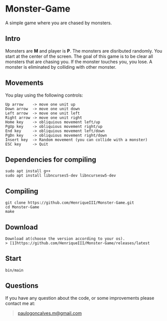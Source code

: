 # Monster-Game
A simple game where you are chased by monsters.

## Intro
Monsters are **M** and player is **P**.
The monsters are disributed randomly. You start at the center of the screen.
The goal of this game is to be clear all monsters that are chasing you.
If the monster touches you, you lose.
A monster is eliminated by colliding with other monster.

## Movements
You play using the following controls:
```
Up arrow    -> move one unit up
Down arrow  -> move one unit down
Left arrow  -> move one unit left
Right arrow -> move one unit right
Home key    -> obliquious movement left/up
PgUp key    -> obliquious movement right/up
End key     -> obliquious movement left/down
PgDn key    -> obliquious movement right/down
Insert key  -> Random movement (you can collide with a monster)
ESC key     -> Quit
```
## Dependencies for compiling
```
sudo apt install g++
sudo apt install libncurses5-dev libncursesw5-dev
```
## Compiling
```
git clone https://github.com/HenriqueIII/Monster-Game.git
cd Monster-Game
make
```
## Download
```
Download at(choose the version according to your os).
> [1]https://github.com/HenriqueIII/Monster-Game/releases/latest
```
## Start
```
bin/main
```
## Questions
If you have any question about the code, or some improvements please contact me at:
> paulogoncalves.m@gmail.com

